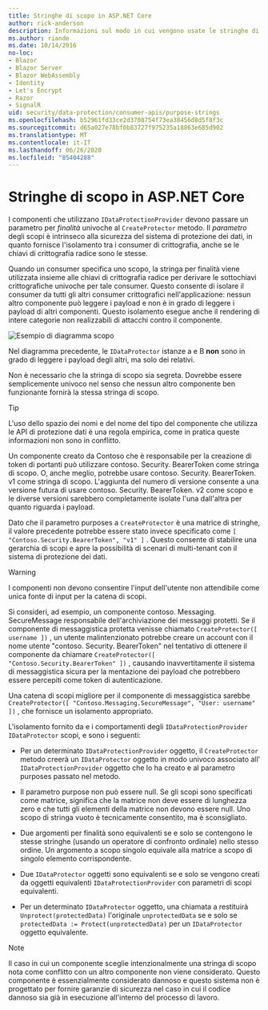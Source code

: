 ```yaml
---
title: Stringhe di scopo in ASP.NET Core
author: rick-anderson
description: Informazioni sul modo in cui vengono usate le stringhe di scopo in ASP.NET Core le API di protezione dei dati.
ms.author: riande
ms.date: 10/14/2016
no-loc:
- Blazor
- Blazor Server
- Blazor WebAssembly
- Identity
- Let's Encrypt
- Razor
- SignalR
uid: security/data-protection/consumer-apis/purpose-strings
ms.openlocfilehash: b52961fd33ce2d3708754f73ea38456d8d5f8f3c
ms.sourcegitcommit: d65a027e78bf0b83727f975235a18863e685d902
ms.translationtype: MT
ms.contentlocale: it-IT
ms.lasthandoff: 06/26/2020
ms.locfileid: "85404288"
---
```

# <a name="purpose-strings-in-aspnet-core"></a>Stringhe di scopo in ASP.NET Core

<a name="data-protection-consumer-apis-purposes"></a>

I componenti che utilizzano `IDataProtectionProvider` devono passare un parametro per *finalità* univoche al `CreateProtector` metodo. Il *parametro* degli scopi è intrinseco alla sicurezza del sistema di protezione dei dati, in quanto fornisce l'isolamento tra i consumer di crittografia, anche se le chiavi di crittografia radice sono le stesse.

Quando un consumer specifica uno scopo, la stringa per finalità viene utilizzata insieme alle chiavi di crittografia radice per derivare le sottochiavi crittografiche univoche per tale consumer. Questo consente di isolare il consumer da tutti gli altri consumer crittografici nell'applicazione: nessun altro componente può leggere i payload e non è in grado di leggere i payload di altri componenti. Questo isolamento esegue anche il rendering di intere categorie non realizzabili di attacchi contro il componente.

![Esempio di diagramma scopo](purpose-strings/_static/purposes.png)

Nel diagramma precedente, le `IDataProtector` istanze a e B **non** sono in grado di leggere i payload degli altri, ma solo dei relativi.

Non è necessario che la stringa di scopo sia segreta. Dovrebbe essere semplicemente univoco nel senso che nessun altro componente ben funzionante fornirà la stessa stringa di scopo.

>[!TIP]
> L'uso dello spazio dei nomi e del nome del tipo del componente che utilizza le API di protezione dati è una regola empirica, come in pratica queste informazioni non sono in conflitto.
>
>Un componente creato da Contoso che è responsabile per la creazione di token di portanti può utilizzare contoso. Security. BearerToken come stringa di scopo. O, anche meglio, potrebbe usare contoso. Security. BearerToken. v1 come stringa di scopo. L'aggiunta del numero di versione consente a una versione futura di usare contoso. Security. BearerToken. v2 come scopo e le diverse versioni sarebbero completamente isolate l'una dall'altra per quanto riguarda i payload.

Dato che il parametro purposes a `CreateProtector` è una matrice di stringhe, il valore precedente potrebbe essere stato invece specificato come `[ "Contoso.Security.BearerToken", "v1" ]` . Questo consente di stabilire una gerarchia di scopi e apre la possibilità di scenari di multi-tenant con il sistema di protezione dei dati.

<a name="data-protection-contoso-purpose"></a>

>[!WARNING]
> I componenti non devono consentire l'input dell'utente non attendibile come unica fonte di input per la catena di scopi.
>
>Si consideri, ad esempio, un componente contoso. Messaging. SecureMessage responsabile dell'archiviazione dei messaggi protetti. Se il componente di messaggistica protetta venisse chiamato `CreateProtector([ username ])` , un utente malintenzionato potrebbe creare un account con il nome utente "contoso. Security. BearerToken" nel tentativo di ottenere il componente da chiamare `CreateProtector([ "Contoso.Security.BearerToken" ])` , causando inavvertitamente il sistema di messaggistica sicura per la mentazione dei payload che potrebbero essere percepiti come token di autenticazione.
>
>Una catena di scopi migliore per il componente di messaggistica sarebbe `CreateProtector([ "Contoso.Messaging.SecureMessage", "User: username" ])` , che fornisce un isolamento appropriato.

L'isolamento fornito da e i comportamenti degli `IDataProtectionProvider` `IDataProtector` scopi, e sono i seguenti:

* Per un determinato `IDataProtectionProvider` oggetto, il `CreateProtector` metodo creerà un `IDataProtector` oggetto in modo univoco associato all' `IDataProtectionProvider` oggetto che lo ha creato e al parametro purposes passato nel metodo.

* Il parametro purpose non può essere null. Se gli scopi sono specificati come matrice, significa che la matrice non deve essere di lunghezza zero e che tutti gli elementi della matrice non devono essere null. Uno scopo di stringa vuoto è tecnicamente consentito, ma è sconsigliato.

* Due argomenti per finalità sono equivalenti se e solo se contengono le stesse stringhe (usando un operatore di confronto ordinale) nello stesso ordine. Un argomento a scopo singolo equivale alla matrice a scopo di singolo elemento corrispondente.

* Due `IDataProtector` oggetti sono equivalenti se e solo se vengono creati da oggetti equivalenti `IDataProtectionProvider` con parametri di scopi equivalenti.

* Per un determinato `IDataProtector` oggetto, una chiamata a restituirà `Unprotect(protectedData)` l'originale `unprotectedData` se e solo se `protectedData := Protect(unprotectedData)` per un `IDataProtector` oggetto equivalente.

> [!NOTE]
> Il caso in cui un componente sceglie intenzionalmente una stringa di scopo nota come conflitto con un altro componente non viene considerato. Questo componente è essenzialmente considerato dannoso e questo sistema non è progettato per fornire garanzie di sicurezza nel caso in cui il codice dannoso sia già in esecuzione all'interno del processo di lavoro.
